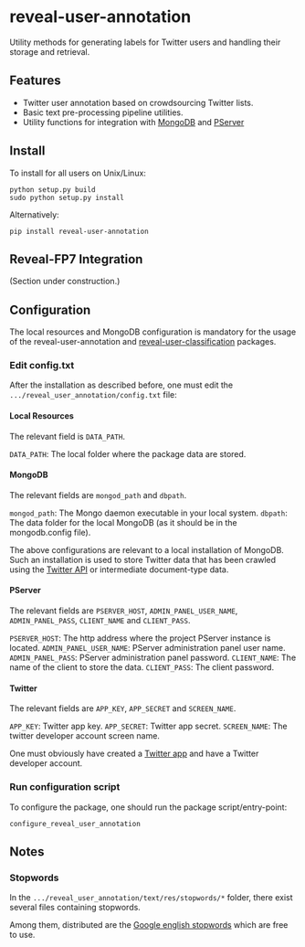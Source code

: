 reveal-user-annotation
======================

Utility methods for generating labels for Twitter users and handling their storage and retrieval.

Features
--------
- Twitter user annotation based on crowdsourcing Twitter lists.
- Basic text pre-processing pipeline utilities.
- Utility functions for integration with [MongoDB](http://www.mongodb.org/) and [PServer](http://www.pserver-project.org/)

Install
-------

To install for all users on Unix/Linux:

    python setup.py build
    sudo python setup.py install
  
Alternatively:

    pip install reveal-user-annotation

Reveal-FP7 Integration
----------------------
(Section under construction.)

Configuration
-----------
The local resources and MongoDB configuration is mandatory for the usage of the reveal-user-annotation and [reveal-user-classification](https://github.com/MKLab-ITI/reveal-user-classification) packages.

### Edit config.txt
After the installation as described before, one must edit the `.../reveal_user_annotation/config.txt` file:

#### Local Resources
The relevant field is `DATA_PATH`.

`DATA_PATH`:                The local folder where the package data are stored.

#### MongoDB
The relevant fields are `mongod_path` and `dbpath`.

`mongod_path`:              The Mongo daemon executable in your local system.
`dbpath`:                   The data folder for the local MongoDB (as it should be in the mongodb.config file).

The above configurations are relevant to a local installation of MongoDB. Such an installation is used to store Twitter data that has been crawled using the [Twitter API](https://dev.twitter.com/rest/public) or intermediate document-type data.

#### PServer
The relevant fields are `PSERVER_HOST`, `ADMIN_PANEL_USER_NAME`, `ADMIN_PANEL_PASS`, `CLIENT_NAME` and `CLIENT_PASS`.

`PSERVER_HOST`:             The http address where the project PServer instance is located.
`ADMIN_PANEL_USER_NAME`:    PServer administration panel user name.
`ADMIN_PANEL_PASS`:         PServer administration panel password.
`CLIENT_NAME`:              The name of the client to store the data.
`CLIENT_PASS`:              The client password.

#### Twitter
The relevant fields are `APP_KEY`, `APP_SECRET` and `SCREEN_NAME`.

`APP_KEY`:                  Twitter app key.
`APP_SECRET`:               Twitter app secret.
`SCREEN_NAME`:              The twitter developer account screen name.

One must obviously have created a [Twitter app](https://apps.twitter.com/) and have a Twitter developer account.

### Run configuration script

To configure the package, one should run the package script/entry-point:

    configure_reveal_user_annotation

Notes
-----

### Stopwords
In the `.../reveal_user_annotation/text/res/stopwords/*` folder, there exist several files containing stopwords.

Among them, distributed are the [Google english stopwords](https://code.google.com/p/stop-words/) which are free to use.
